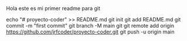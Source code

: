Hola este es mi primer readme para git

echo "# proyecto-coder" >> README.md
git init
git add README.md
git commit -m "first commit"
git branch -M main
git git remote add origin https://github.com/jrfcoder/proyecto-coder.git
git push -u origin main